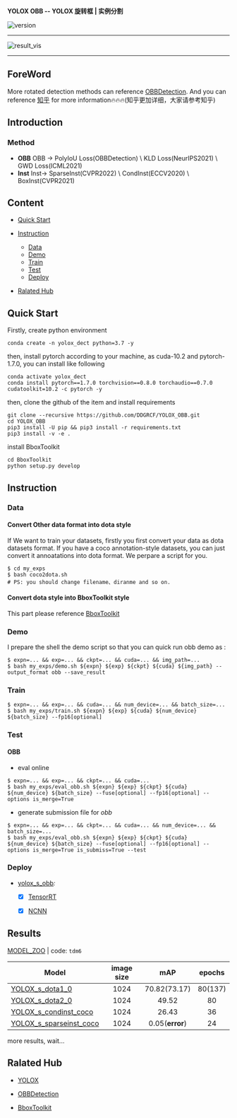 **YOLOX OBB -- YOLOX 旋转框 | 实例分割**

![version](https://img.shields.io/badge/release_version-1.1.0-bule)
***
<img align=center>![result_vis](./assets/obb/vis_resize.png)
***

## **ForeWord**
  More rotated detection methods can reference [OBBDetection](https://github.com/jbwang1997/OBBDetection.git). And you can reference [知乎](https://zhuanlan.zhihu.com/p/430850089?) for more information🔥🔥🔥(知乎更加详细，大家请参考知乎)
## **Introduction**

### Method
* **OBB** OBB -> PolyIoU Loss(OBBDetection) \ KLD Loss(NeurIPS2021) \ GWD Loss(ICML2021)
* **Inst** Inst-> SparseInst(CVPR2022) \ CondInst(ECCV2020) \ BoxInst(CVPR2021)

## **Content**

- [Quick&nbsp;Start](#Quick&nbsp;Start)
- [Instruction](#Instruction)
  - [Data](#Data)
  - [Demo](#Demo)
  - [Train](#Train)
  - [Test](#Test)
  - [Deploy](#Deploy)

- [Ralated&nbsp;Hub](#Ralated&nbsp;Hub)

## **Quick&nbsp;Start**

Firstly, create python environment

```shell
conda create -n yolox_dect python=3.7 -y
```
then, install pytorch according to your machine, as cuda-10.2 and pytorch-1.7.0, you can install like following
```shell
conda activate yolox_dect
conda install pytorch==1.7.0 torchvision==0.8.0 torchaudio==0.7.0 cudatoolkit=10.2 -c pytorch -y
```
then, clone the github of the item and install requirements

```shell
git clone --recursive https://github.com/DDGRCF/YOLOX_OBB.git
cd YOLOX_OBB
pip3 install -U pip && pip3 install -r requirements.txt
pip3 install -v -e .
```
install BboxToolkit
```shell
cd BboxToolkit
python setup.py develop
```
## **Instruction**
### **Data**
#### **Convert Other data format into dota style**
If We want to train your datasets, firstly you first convert your data as dota datasets format. If you have a coco annotation-style datasets, you can just convert it annoatations into dota format. We perpare a script for you.
```shell
$ cd my_exps
$ bash coco2dota.sh
# PS: you should change filename、diranme and so on.
```
#### **Convert dota style into  BboxToolkit style**
This part please reference [BboxToolkit](./BboxToolkit/USAGE.md)


### **Demo**
I prepare the shell the demo script so that you can quick run obb demo as :
```shell
$ expn=... && exp=... && ckpt=... && cuda=... && img_path=...
$ bash my_exps/demo.sh ${expn} ${exp} ${ckpt} ${cuda} ${img_path} --output_format obb --save_result
```
 
### **Train**
```shell
$ expn=... && exp=... && cuda=... && num_device=... && batch_size=...
$ bash my_exps/train.sh ${expn} ${exp} ${cuda} ${num_device} ${batch_size} --fp16[optional] 
```
### **Test**
#### **OBB**
* eval online
```shell
$ expn=... && exp=... && ckpt=... && cuda=...
$ bash my_exps/eval_obb.sh ${expn} ${exp} ${ckpt} ${cuda} ${num_device} ${batch_size} --fuse[optional] --fp16[optional] --options is_merge=True
```
* generate submission file for *obb*
```shell
$ expn=... && exp=... && ckpt=... && cuda=... && num_device=... && batch_size=... 
$ bash my_exps/eval_obb.sh ${expn} ${exp} ${ckpt} ${cuda} ${num_device} ${batch_size} --fuse[optional] --fp16[optional] --options is_merge=True is_submiss=True --test
```

### **Deploy**
* [yolox_s_obb](/exps/example/yolox_obb/yolox_s_dota1_0.py)*:*

    - [x] [TensorRT](/demo/OBB/tensorrt)

    - [x] [NCNN](/demo/OBB/ncnn)
## **Results**
[MODEL_ZOO](https://pan.baidu.com/s/1k1k1JCq56Z-g9NrRtHNWhQ) | code: `tdm6`

|Model | image size | mAP | epochs |
| ------        |:---:  |  :---: |  :---: |
|[YOLOX_s_dota1_0](./exps/example/yolox_obb/yolox_s_dota1_0.py) |1024  | 70.82(73.17) | 80(137) |
|[YOLOX_s_dota2_0](./exps/example/yolox_obb/yolox_s_dota2_0.py) |1024  | 49.52 | 80 |
|[YOLOX_s_condinst_coco](./exps/example/yolox_obb/yolox_s_dota2_0.py) |1024  | 26.43 | 36 |
|[YOLOX_s_sparseinst_coco](./exps/example/yolox_obb/yolox_s_dota2_0.py) |1024  | 0.05(**error**) | 24 |
more results, wait...
## **Ralated&nbsp;Hub**

- [YOLOX](https://github.com/Megvii-BaseDetection/YOLOX.git)

- [OBBDetection](https://github.com/jbwang1997/OBBDetection.git)

- [BboxToolkit](https://github.com/jbwang1997/BboxToolkit.git)
